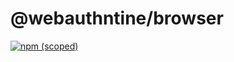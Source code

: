 # @webauthntine/browser
[![npm (scoped)](https://img.shields.io/npm/v/@webauthntine/browser)](https://www.npmjs.com/package/@webauthntine/browser)
